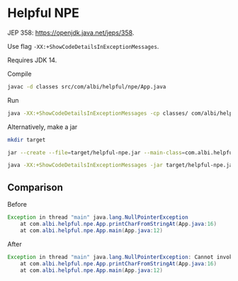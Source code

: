 # Helpful NPE

JEP 358: https://openjdk.java.net/jeps/358.

Use flag `-XX:+ShowCodeDetailsInExceptionMessages`.

Requires JDK 14.

Compile

```bash
javac -d classes src/com/albi/helpful/npe/App.java
```

Run

```bash
java -XX:+ShowCodeDetailsInExceptionMessages -cp classes/ com/albi/helpful/npe/App
```

Alternatively, make a jar

```bash
mkdir target

jar --create --file=target/helpful-npe.jar --main-class=com.albi.helpful.npe.App -C classes .

java -XX:+ShowCodeDetailsInExceptionMessages -jar target/helpful-npe.jar
```

## Comparison

Before

```java
Exception in thread "main" java.lang.NullPointerException
	at com.albi.helpful.npe.App.printCharFromStringAt(App.java:16)
	at com.albi.helpful.npe.App.main(App.java:12)
```

After

```java
Exception in thread "main" java.lang.NullPointerException: Cannot invoke "String.charAt(int)" because "text" is null
	at com.albi.helpful.npe.App.printCharFromStringAt(App.java:16)
	at com.albi.helpful.npe.App.main(App.java:12)
```
